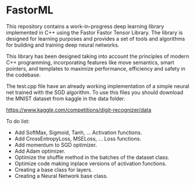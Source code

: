 # FastorML
This repository contains a work-in-progress deep learning library implemented in C++ using the Fastor Fastor Tensor Library. The library is designed for learning purposes and provides a set of tools and algorithms for building and training deep neural networks.

This library has been designed taking into account the principles of modern C++ programming, incorporating features like move semantics, smart pointers, and templates to maximize performance, efficiency and safety in the codebase.

The test.cpp file have an already working implementation of a simple neural net trained with the SGD algorithm. To use this files you should download the MNIST dataset from kaggle in the data folder.

https://www.kaggle.com/competitions/digit-recognizer/data

To do list:

* Add SoftMax, Sigmoid, Tanh, ... Activation functions. 
* Add CrossEntropyLoss, MSELoss, ... Loss functions.
* Add momentum to SGD optimizer.
* Add Adam optimizer.
* Optimize the shuffle method in the batches of the dataset class.
* Optimize code making inplace versions of activation functions.
* Creating a base class for layers. 
* Creating a Neural Network base class.
